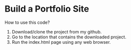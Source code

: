 # Build a Portfolio Site

How to use this code? 

1. Download/clone the project from my github.
2. Go to the location that contains the downloaded project.
3. Run the index.html page using any web browser.